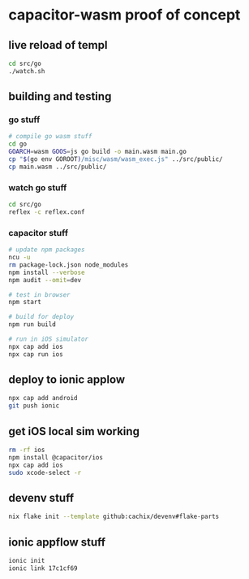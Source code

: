# capacitor-wasm proof of concept

## live reload of templ

```sh
cd src/go
./watch.sh
```

## building and testing

### go stuff

```sh
# compile go wasm stuff
cd go
GOARCH=wasm GOOS=js go build -o main.wasm main.go
cp "$(go env GOROOT)/misc/wasm/wasm_exec.js" ../src/public/
cp main.wasm ../src/public/
```

### watch go stuff
```sh
cd src/go
reflex -c reflex.conf
```

### capacitor stuff

```sh
# update npm packages
ncu -u
rm package-lock.json node_modules
npm install --verbose
npm audit --omit=dev

# test in browser
npm start

# build for deploy
npm run build

# run in iOS simulator
npx cap add ios
npx cap run ios
```

## deploy to ionic applow

```sh
npx cap add android
git push ionic
```

## get iOS local sim working

```sh
rm -rf ios
npm install @capacitor/ios
npx cap add ios
sudo xcode-select -r
```

## devenv stuff

```sh
nix flake init --template github:cachix/devenv#flake-parts
```

## ionic appflow stuff

```sh
ionic init
ionic link 17c1cf69
```
